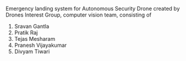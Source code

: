 Emergency landing system for Autonomous Security Drone created by Drones Interest Group, computer vision team, consisting of  

1) Sravan Gantla
2) Pratik Raj
3) Tejas Mesharam
4) Pranesh Vijayakumar
5) Divyam Tiwari
